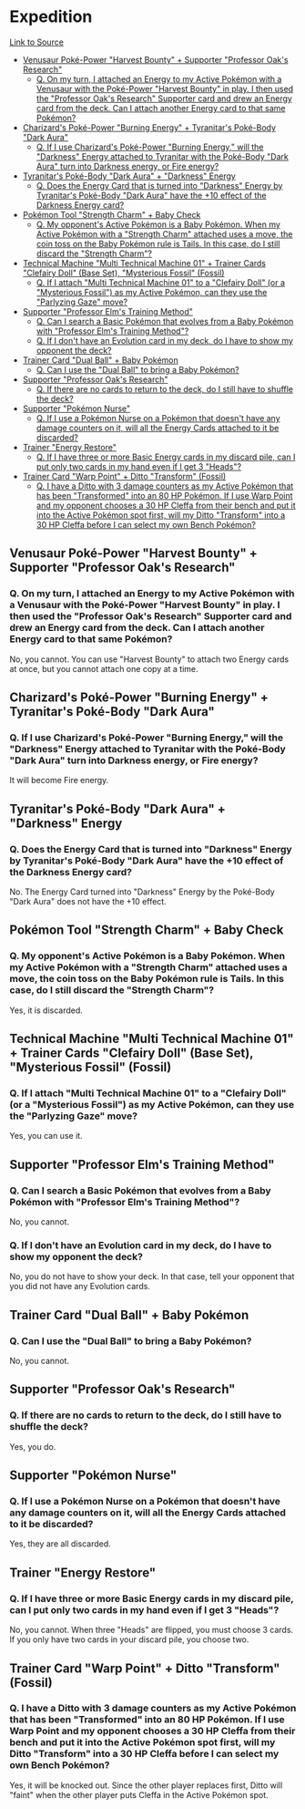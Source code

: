 # Expedition

[Link to Source](https://web.archive.org/web/20070209013644/http://www.pokemon-card.com/asobikata/qa_020524_1.html)

- [Venusaur Poké-Power "Harvest Bounty" + Supporter "Professor Oak's Research"](#venusaur-pok--power--harvest-bounty----supporter--professor-oak-s-research-)
  * [Q. On my turn, I attached an Energy to my Active Pokémon with a Venusaur with the Poké-Power "Harvest Bounty" in play. I then used the "Professor Oak's Research" Supporter card and drew an Energy card from the deck. Can I attach another Energy card to that same Pokémon?](#q-on-my-turn--i-attached-an-energy-to-my-active-pok-mon-with-a-venusaur-with-the-pok--power--harvest-bounty--in-play-i-then-used-the--professor-oak-s-research--supporter-card-and-drew-an-energy-card-from-the-deck-can-i-attach-another-energy-card-to-that-same-pok-mon-)
- [Charizard's Poké-Power "Burning Energy" + Tyranitar's Poké-Body "Dark Aura"](#charizard-s-pok--power--burning-energy----tyranitar-s-pok--body--dark-aura-)
  * [Q. If I use Charizard's Poké-Power "Burning Energy," will the "Darkness" Energy attached to Tyranitar with the Poké-Body "Dark Aura" turn into Darkness energy, or Fire energy?](#q-if-i-use-charizard-s-pok--power--burning-energy---will-the--darkness--energy-attached-to-tyranitar-with-the-pok--body--dark-aura--turn-into-darkness-energy--or-fire-energy-)
- [Tyranitar's Poké-Body "Dark Aura" + "Darkness" Energy](#tyranitar-s-pok--body--dark-aura-----darkness--energy)
  * [Q. Does the Energy Card that is turned into "Darkness" Energy by Tyranitar's Poké-Body "Dark Aura" have the +10 effect of the Darkness Energy card?](#q-does-the-energy-card-that-is-turned-into--darkness--energy-by-tyranitar-s-pok--body--dark-aura--have-the--10-effect-of-the-darkness-energy-card-)
- [Pokémon Tool "Strength Charm" + Baby Check](#pok-mon-tool--strength-charm----baby-check)
  * [Q. My opponent's Active Pokémon is a Baby Pokémon. When my Active Pokémon with a "Strength Charm" attached uses a move, the coin toss on the Baby Pokémon rule is Tails. In this case, do I still discard the "Strength Charm"?](#q-my-opponent-s-active-pok-mon-is-a-baby-pok-mon-when-my-active-pok-mon-with-a--strength-charm--attached-uses-a-move--the-coin-toss-on-the-baby-pok-mon-rule-is-tails-in-this-case--do-i-still-discard-the--strength-charm--)
- [Technical Machine "Multi Technical Machine 01" + Trainer Cards "Clefairy Doll" (Base Set), "Mysterious Fossil" (Fossil)](#technical-machine--multi-technical-machine-01----trainer-cards--clefairy-doll---base-set----mysterious-fossil---fossil-)
  * [Q. If I attach "Multi Technical Machine 01" to a "Clefairy Doll" (or a "Mysterious Fossil") as my Active Pokémon, can they use the "Parlyzing Gaze" move?](#q-if-i-attach--multi-technical-machine-01--to-a--clefairy-doll---or-a--mysterious-fossil---as-my-active-pok-mon--can-they-use-the--parlyzing-gaze--move-)
- [Supporter "Professor Elm's Training Method"](#supporter--professor-elm-s-training-method-)
  * [Q. Can I search a Basic Pokémon that evolves from a Baby Pokémon with "Professor Elm's Training Method"?](#q-can-i-search-a-basic-pok-mon-that-evolves-from-a-baby-pok-mon-with--professor-elm-s-training-method--)
  * [Q. If I don't have an Evolution card in my deck, do I have to show my opponent the deck?](#q-if-i-don-t-have-an-evolution-card-in-my-deck--do-i-have-to-show-my-opponent-the-deck-)
- [Trainer Card "Dual Ball" + Baby Pokémon](#trainer-card--dual-ball----baby-pok-mon)
  * [Q. Can I use the "Dual Ball" to bring a Baby Pokémon?](#q-can-i-use-the--dual-ball--to-bring-a-baby-pok-mon-)
- [Supporter "Professor Oak's Research"](#supporter--professor-oak-s-research-)
  * [Q. If there are no cards to return to the deck, do I still have to shuffle the deck?](#q-if-there-are-no-cards-to-return-to-the-deck--do-i-still-have-to-shuffle-the-deck-)
- [Supporter "Pokémon Nurse"](#supporter--pok-mon-nurse-)
  * [Q. If I use a Pokémon Nurse on a Pokémon that doesn't have any damage counters on it, will all the Energy Cards attached to it be discarded?](#q-if-i-use-a-pok-mon-nurse-on-a-pok-mon-that-doesn-t-have-any-damage-counters-on-it--will-all-the-energy-cards-attached-to-it-be-discarded-)
- [Trainer "Energy Restore"](#trainer--energy-restore-)
  * [Q. If I have three or more Basic Energy cards in my discard pile, can I put only two cards in my hand even if I get 3 "Heads"?](#q-if-i-have-three-or-more-basic-energy-cards-in-my-discard-pile--can-i-put-only-two-cards-in-my-hand-even-if-i-get-3--heads--)
- [Trainer Card "Warp Point" + Ditto "Transform" (Fossil)](#trainer-card--warp-point----ditto--transform---fossil-)
  * [Q. I have a Ditto with 3 damage counters as my Active Pokémon that has been "Transformed" into an 80 HP Pokémon. If I use Warp Point and my opponent chooses a 30 HP Cleffa from their bench and put it into the Active Pokémon spot first, will my Ditto "Transform" into a 30 HP Cleffa before I can select my own Bench Pokémon?](#q-i-have-a-ditto-with-3-damage-counters-as-my-active-pok-mon-that-has-been--transformed--into-an-80-hp-pok-mon-if-i-use-warp-point-and-my-opponent-chooses-a-30-hp-cleffa-from-their-bench-and-put-it-into-the-active-pok-mon-spot-first--will-my-ditto--transform--into-a-30-hp-cleffa-before-i-can-select-my-own-bench-pok-mon-)

## Venusaur Poké-Power "Harvest Bounty" + Supporter "Professor Oak's Research"
### Q. On my turn, I attached an Energy to my Active Pokémon with a Venusaur with the Poké-Power "Harvest Bounty" in play. I then used the "Professor Oak's Research" Supporter card and drew an Energy card from the deck. Can I attach another Energy card to that same Pokémon?
No, you cannot. You can use "Harvest Bounty" to attach two Energy cards at once, but you cannot attach one copy at a time.

## Charizard's Poké-Power "Burning Energy" + Tyranitar's Poké-Body "Dark Aura"
### Q. If I use Charizard's Poké-Power "Burning Energy," will the "Darkness" Energy attached to Tyranitar with the Poké-Body "Dark Aura" turn into Darkness energy, or Fire energy?
It will become Fire energy.

## Tyranitar's Poké-Body "Dark Aura" + "Darkness" Energy
### Q. Does the Energy Card that is turned into "Darkness" Energy by Tyranitar's Poké-Body "Dark Aura" have the +10 effect of the Darkness Energy card?
No. The Energy Card turned into "Darkness" Energy by the Poké-Body "Dark Aura" does not have the +10 effect.

## Pokémon Tool "Strength Charm" + Baby Check
### Q. My opponent's Active Pokémon is a Baby Pokémon. When my Active Pokémon with a "Strength Charm" attached uses a move, the coin toss on the Baby Pokémon rule is Tails. In this case, do I still discard the "Strength Charm"?
Yes, it is discarded.

## Technical Machine "Multi Technical Machine 01" + Trainer Cards "Clefairy Doll" (Base Set), "Mysterious Fossil" (Fossil)
### Q. If I attach "Multi Technical Machine 01" to a "Clefairy Doll" (or a "Mysterious Fossil") as my Active Pokémon, can they use the "Parlyzing Gaze" move?
Yes, you can use it.

## Supporter "Professor Elm's Training Method"
### Q. Can I search a Basic Pokémon that evolves from a Baby Pokémon with "Professor Elm's Training Method"?
No, you cannot.

### Q. If I don't have an Evolution card in my deck, do I have to show my opponent the deck?
No, you do not have to show your deck. In that case, tell your opponent that you did not have any Evolution cards.

## Trainer Card "Dual Ball" + Baby Pokémon
### Q. Can I use the "Dual Ball" to bring a Baby Pokémon?
No, you cannot.

## Supporter "Professor Oak's Research"
### Q. If there are no cards to return to the deck, do I still have to shuffle the deck?
Yes, you do.

## Supporter "Pokémon Nurse"
### Q. If I use a Pokémon Nurse on a Pokémon that doesn't have any damage counters on it, will all the Energy Cards attached to it be discarded?
Yes, they are all discarded.

## Trainer "Energy Restore"
### Q. If I have three or more Basic Energy cards in my discard pile, can I put only two cards in my hand even if I get 3 "Heads"?
No, you cannot. When three "Heads" are flipped, you must choose 3 cards. If you only have two cards in your discard pile, you choose two.

## Trainer Card "Warp Point" + Ditto "Transform" (Fossil)
### Q. I have a Ditto with 3 damage counters as my Active Pokémon that has been "Transformed" into an 80 HP Pokémon. If I use Warp Point and my opponent chooses a 30 HP Cleffa from their bench and put it into the Active Pokémon spot first, will my Ditto "Transform" into a 30 HP Cleffa before I can select my own Bench Pokémon?
Yes, it will be knocked out. Since the other player replaces first, Ditto will "faint" when the other player puts Cleffa in the Active Pokémon spot.
